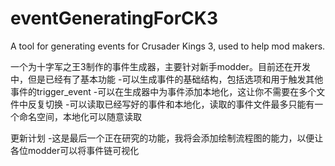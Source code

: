 # eventGeneratingForCK3
A tool for generating events for Crusader Kings 3, used to help mod makers.

一个为十字军之王3制作的事件生成器，主要针对新手modder。目前还在开发中，但是已经有了基本功能
 -可以生成事件的基础结构，包括选项和用于触发其他事件的trigger_event
 -可以在生成器中为事件添加本地化，这让你不需要在多个文件中反复切换
 -可以读取已经写好的事件和本地化，读取的事件文件最多只能有一个命名空间，本地化可以随意读取

更新计划
 -这是最后一个正在研究的功能，我将会添加绘制流程图的能力，以便让各位modder可以将事件链可视化

